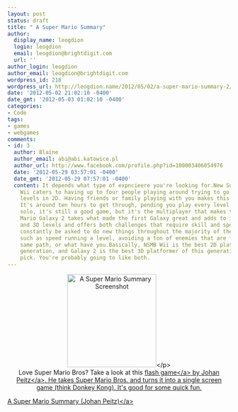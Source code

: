```yaml
---
layout: post
status: draft
title: " A Super Mario Summary"
author:
  display_name: leogdion
  login: leogdion
  email: leogdion@brightdigit.com
  url: ''
author_login: leogdion
author_email: leogdion@brightdigit.com
wordpress_id: 218
wordpress_url: http://leogdion.name/2012/05/02/a-super-mario-summary-2/
date: '2012-05-02 21:02:10 -0400'
date_gmt: '2012-05-03 01:02:10 -0400'
categories:
- Code
tags:
- games
- webgames
comments:
- id: 3
  author: Blaine
  author_email: abi@abi.katowice.pl
  author_url: http://www.facebook.com/profile.php?id=100003406054976
  date: '2012-05-29 03:57:01 -0400'
  date_gmt: '2012-05-29 07:57:01 -0400'
  content: It depends what type of expncieere you're looking for.New Super Mario Bros.
    Wii caters to having up to four people playing around trying to go through 77
    levels in 2D. Having friends or family playing with you makes this game a blast.
    It's around ten hours to get through, pending you play every level. If you go
    solo, it's still a good game, but it's the multiplayer that makes this one shine.Super
    Mario Galaxy 2 takes what made the first Galaxy great and adds to it. It has 2D
    and 3D levels and offers both challenges that require skill and speed. You will
    constantly be asked to do new things throughout the majority of the adventure
    such as speed running a level, avoiding a ton of enemies that are following the
    same path, or what have you.Basically, NSMB Wii is the best 2D platformer this
    generation, and Galaxy 2 is the best 3D platformer of this generation. Take your
    pick. You're probably going to like both.
---
```

<p style="text-align: center;"><img class="aligncenter" title="A Super Mario Summary Screenshot" src="http:&#47;&#47;leogdion.name&#47;wp-content&#47;uploads&#47;2012&#47;05&#47;A-Super-Mario-Summary-by-Johan-Peitz-Google-Chrome_2012-05-02_20-54-43.png" alt="A Super Mario Summary Screenshot" width="201" height="210" &#47;><&#47;p><br />
Love Super Mario Bros? Take a look at this <a href="http:&#47;&#47;johanpeitz.com&#47;asms&#47;" target="_blank">flash game<&#47;a> by <a title="Johan Pietz" href="http:&#47;&#47;johanpeitz.com&#47;" target="_blank">Johan Peitz<&#47;a>. He takes Super Mario Bros. and turns it into a single screen game (think Donkey Kong). It's good for some quick fun.</p>
<p><a href="http:&#47;&#47;johanpeitz.com&#47;asms&#47;" target="_blank">A Super Mario Summary (Johan&nbsp;Peitz)<&#47;a></p>
